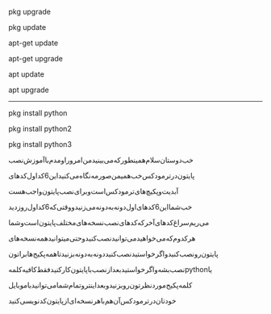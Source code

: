pkg upgrade

pkg update

apt-get update

apt-get upgrade

apt update

apt upgrade
_ _ _ _ _ _ _ _ _ _ _ _ _ 

pkg install python

pkg install python2

pkg install python3

خب‌دوستان‌سلام‌همینطور‌که‌می‌بینید‌من‌امرور‌اومدم‌با‌آموزش‌نصب

پایتون‌در‌ترمودکس‌خب‌همیمن‌صور‌مه‌نگاه‌می‌کنید‌این‌6‌کد‌اول‌کد‌های‌

آبدیت‌و‌پکیچ‌های‌ترمودکس‌است‌وبرای‌نصب‌پایتون‌واجب‌هست‌

خب‌شما‌این‌6کد‌‌های‌اول‌دونه‌به‌دونه‌می‌زنید‌و‌وقتی‌که‌6کد‌اول‌رو‌زدید

می‌ریم‌سراغ‌کد‌های‌آخر‌که‌کد‌های‌نصب‌نسخه‌های‌مختلف‌پایتون‌است‌و‌شما‌

هر‌کدوم‌که‌می‌خواهید‌می‌توانید‌نصب‌کنید‌وحتی‌میتوانید‌همه‌نسخه‌های

پایتون‌رو‌نصب‌کنید‌و‌اگر‌خواستید‌نصب‌کنید‌دونه‌به‌دونه‌بزنید‌‌تا‌همه‌پکیج‌ها‌براتون

نصب‌بشه‌و‌اگر‌خواستید‌بعد‌از‌نصب‌با‌پایتون‌کار‌کنید‌فقط‌کافیه‌کلمه‌pythonیا

کلمه‌پکیج‌مورد‌نظرتون‌رو‌بزنید‌و‌بعد‌اینتر‌وتمام‌شما‌می‌توانید‌با‌موبایل‌

خودتان‌در‌ترمودکس‌آن‌هم‌با‌هرنسخه‌ای‌از‌پایتون‌کد‌نویسی‌کنید

